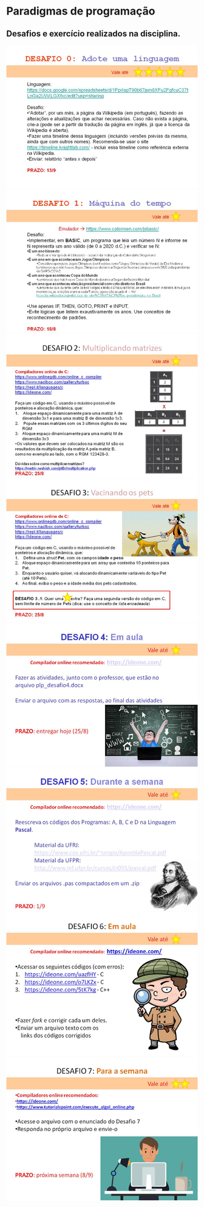 # Paradigmas de programação

Desafios e exercício realizados na disciplina.
---------------------------------------------
![](/desafio00.jpg)
![](/desafio01.jpg)
![](/desafio02.jpg)
![](/desafio03.jpg)
![](/desafio04.jpg)
![](/desafio05.jpg)
![](/desafio06.jpg)
![](/desafio07.jpg)
